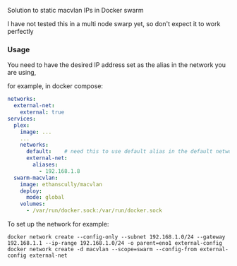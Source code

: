 Solution to static macvlan IPs in Docker swarm

I have not tested this in a multi node swarp yet, so don't expect it to work perfectly

### Usage
You need to have the desired IP address set as the alias in the network you are using,

for example, in docker compose:

```YAML
networks:
  external-net:
    external: true
services:
  plex:
    image: ...
    ...
    networks:
      default:    # need this to use default alias in the default network
      external-net:
        aliases:
          - 192.168.1.8
  swarm-macvlan:
    image: ethanscully/macvlan
    deploy:
      mode: global
    volumes: 
      - /var/run/docker.sock:/var/run/docker.sock

```
To set up the network for example:
```SHELL
docker network create --config-only --subnet 192.168.1.0/24 --gateway 192.168.1.1 --ip-range 192.168.1.0/24 -o parent=eno1 external-config
docker network create -d macvlan --scope=swarm --config-from external-config external-net
```